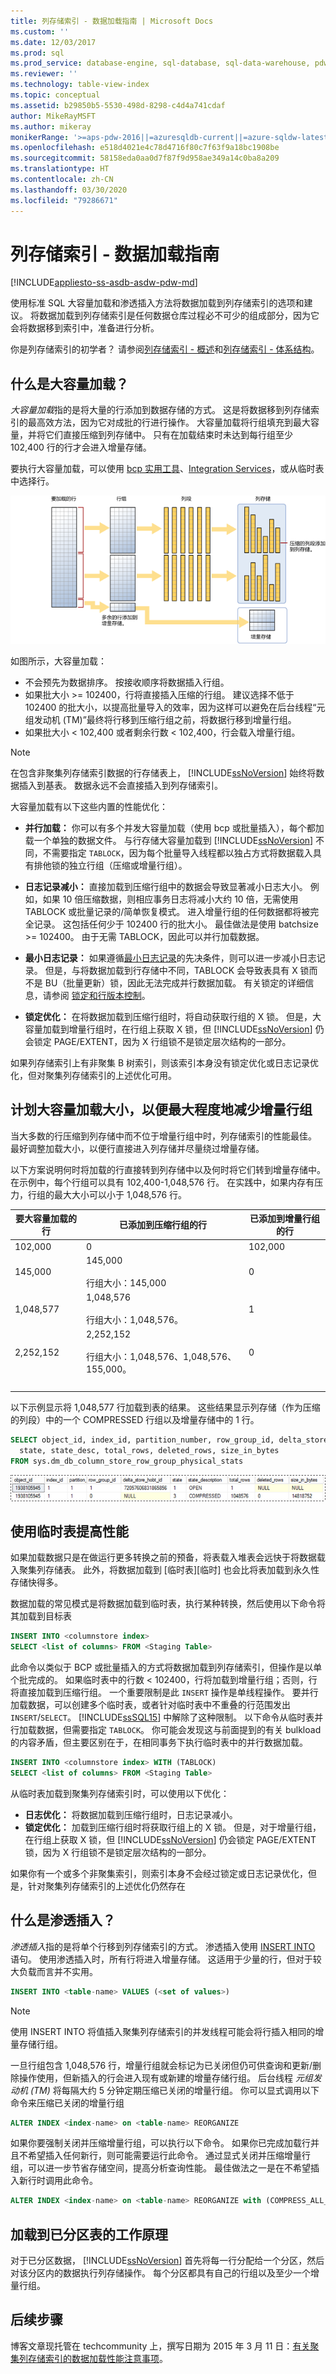 ```yaml
---
title: 列存储索引 - 数据加载指南 | Microsoft Docs
ms.custom: ''
ms.date: 12/03/2017
ms.prod: sql
ms.prod_service: database-engine, sql-database, sql-data-warehouse, pdw
ms.reviewer: ''
ms.technology: table-view-index
ms.topic: conceptual
ms.assetid: b29850b5-5530-498d-8298-c4d4a741cdaf
author: MikeRayMSFT
ms.author: mikeray
monikerRange: '>=aps-pdw-2016||=azuresqldb-current||=azure-sqldw-latest||>=sql-server-2016||=sqlallproducts-allversions||>=sql-server-linux-2017||=azuresqldb-mi-current'
ms.openlocfilehash: e518d4021e4c78d4716f80c7f63f9a18bc1908be
ms.sourcegitcommit: 58158eda0aa0d7f87f9d958ae349a14c0ba8a209
ms.translationtype: HT
ms.contentlocale: zh-CN
ms.lasthandoff: 03/30/2020
ms.locfileid: "79286671"
---
```

# <a name="columnstore-indexes---data-loading-guidance"></a>列存储索引 - 数据加载指南

[!INCLUDE[appliesto-ss-asdb-asdw-pdw-md](../../includes/appliesto-ss-asdb-asdw-pdw-md.md)]

使用标准 SQL 大容量加载和渗透插入方法将数据加载到列存储索引的选项和建议。 将数据加载到列存储索引是任何数据仓库过程必不可少的组成部分，因为它会将数据移到索引中，准备进行分析。
  
 你是列存储索引的初学者？ 请参阅[列存储索引 - 概述](../../relational-databases/indexes/columnstore-indexes-overview.md)和[列存储索引 - 体系结构](../../relational-databases/sql-server-index-design-guide.md#columnstore_index)。
  
## <a name="what-is-bulk-loading"></a>什么是大容量加载？
*大容量加载*指的是将大量的行添加到数据存储的方式。 这是将数据移到列存储索引的最高效方法，因为它对成批的行进行操作。 大容量加载将行组填充到最大容量，并将它们直接压缩到列存储中。 只有在加载结束时未达到每行组至少 102,400 行的行才会进入增量存储。  

要执行大容量加载，可以使用 [bcp 实用工具](../../tools/bcp-utility.md)、[Integration Services](../../integration-services/sql-server-integration-services.md)，或从临时表中选择行。

![加载到聚集列存储索引中](../../relational-databases/indexes/media/sql-server-pdw-columnstore-loadprocess.gif "加载到聚集列存储索引中")  
  
如图所示，大容量加载：
  
- 不会预先为数据排序。 按接收顺序将数据插入行组。
- 如果批大小 >= 102400，行将直接插入压缩的行组。 建议选择不低于 102400 的批大小，以提高批量导入的效率，因为这样可以避免在后台线程“元组发动机 (TM)”最终将行移到压缩行组之前，将数据行移到增量行组。
- 如果批大小 < 102,400 或者剩余行数 < 102,400，行会载入增量行组。

> [!NOTE]
> 在包含非聚集列存储索引数据的行存储表上， [!INCLUDE[ssNoVersion](../../includes/ssnoversion-md.md)] 始终将数据插入到基表。 数据永远不会直接插入到列存储索引。  

大容量加载有以下这些内置的性能优化：
-   **并行加载：** 你可以有多个并发大容量加载（使用 bcp 或批量插入），每个都加载一个单独的数据文件。 与行存储大容量加载到 [!INCLUDE[ssNoVersion](../../includes/ssnoversion-md.md)] 不同，不需要指定 `TABLOCK`，因为每个批量导入线程都以独占方式将数据载入具有排他锁的独立行组（压缩或增量行组）。 

-   **日志记录减小：** 直接加载到压缩行组中的数据会导致显著减小日志大小。 例如，如果 10 倍压缩数据，则相应事务日志将减小大约 10 倍，无需使用 TABLOCK 或批量记录的/简单恢复模式。 进入增量行组的任何数据都将被完全记录。 这包括任何少于 102400 行的批大小。  最佳做法是使用 batchsize >= 102400。 由于无需 TABLOCK，因此可以并行加载数据。 

-   **最小日志记录：** 如果遵循[最小日志记录](../import-export/prerequisites-for-minimal-logging-in-bulk-import.md)的先决条件，则可以进一步减小日志记录。 但是，与将数据加载到行存储中不同，TABLOCK 会导致表具有 X 锁而不是 BU（批量更新）锁，因此无法完成并行数据加载。 有关锁定的详细信息，请参阅 [锁定和行版本控制](../sql-server-transaction-locking-and-row-versioning-guide.md)。

-   **锁定优化：** 在将数据加载到压缩行组时，将自动获取行组的 X 锁。 但是，大容量加载到增量行组时，在行组上获取 X 锁，但 [!INCLUDE[ssNoVersion](../../includes/ssnoversion-md.md)] 仍会锁定 PAGE/EXTENT，因为 X 行组锁不是锁定层次结构的一部分。  
  
如果列存储索引上有非聚集 B 树索引，则该索引本身没有锁定优化或日志记录优化，但对聚集列存储索引的上述优化可用。  
  
## <a name="plan-bulk-load-sizes-to-minimize-delta-rowgroups"></a>计划大容量加载大小，以便最大程度地减少增量行组
当大多数的行压缩到列存储中而不位于增量行组中时，列存储索引的性能最佳。 最好调整加载大小，以便行直接进入列存储并尽量绕过增量存储。

以下方案说明何时将加载的行直接转到列存储中以及何时将它们转到增量存储中。 在示例中，每个行组可以具有 102,400-1,048,576 行。 在实践中，如果内存有压力，行组的最大大小可以小于 1,048,576 行。  
  
|要大容量加载的行|已添加到压缩行组的行|已添加到增量行组的行|  
|-----------------------|-------------------------------------------|--------------------------------------|  
|102,000|0|102,000|  
|145,000|145,000<br /><br /> 行组大小：145,000|0|  
|1,048,577|1,048,576<br /><br /> 行组大小：1,048,576。|1|  
|2,252,152|2,252,152<br /><br /> 行组大小：1,048,576、1,048,576、155,000。|0|  
| &nbsp; | &nbsp; | &nbsp; |
  
 以下示例显示将 1,048,577 行加载到表的结果。 这些结果显示列存储（作为压缩的列段）中的一个 COMPRESSED 行组以及增量存储中的 1 行。  
  
```sql  
SELECT object_id, index_id, partition_number, row_group_id, delta_store_hobt_id, 
  state, state_desc, total_rows, deleted_rows, size_in_bytes   
FROM sys.dm_db_column_store_row_group_physical_stats  
```  
  
 ![用于批量加载的行组和增量存储](../../relational-databases/indexes/media/sql-server-pdw-columnstore-batchload.gif "用于批量加载的行组和增量存储")  
  
## <a name="use-a-staging-table-to-improve-performance"></a>使用临时表提高性能
如果加载数据只是在做运行更多转换之前的预备，将表载入堆表会远快于将数据载入聚集列存储表。 此外，将数据加载到 [临时表][临时] 也会比将表加载到永久性存储快得多。  

 数据加载的常见模式是将数据加载到临时表，执行某种转换，然后使用以下命令将其加载到目标表  
  
```sql  
INSERT INTO <columnstore index>  
SELECT <list of columns> FROM <Staging Table>  
```  
  
 此命令以类似于 BCP 或批量插入的方式将数据加载到列存储索引，但操作是以单个批完成的。 如果临时表中的行数 < 102400，行将加载到增量行组；否则，行将直接加载到压缩行组。 一个重要限制是此 `INSERT` 操作是单线程操作。 要并行加载数据，可以创建多个临时表，或者针对临时表中不重叠的行范围发出 `INSERT`/`SELECT`。 [!INCLUDE[ssSQL15](../../includes/sssql15-md.md)] 中解除了这种限制。 以下命令从临时表并行加载数据，但需要指定 `TABLOCK`。 你可能会发现这与前面提到的有关 bulkload 的内容矛盾，但主要区别在于，在相同事务下执行临时表中的并行数据加载。
  
```sql  
INSERT INTO <columnstore index> WITH (TABLOCK) 
SELECT <list of columns> FROM <Staging Table>  
```  
  
 从临时表加载到聚集列存储索引时，可以使用以下优化：
-   **日志优化：** 将数据加载到压缩行组时，日志记录减小。   
-   **锁定优化：** 加载到压缩行组时将获取行组上的 X 锁。 但是，对于增量行组，在行组上获取 X 锁，但 [!INCLUDE[ssNoVersion](../../includes/ssnoversion-md.md)] 仍会锁定 PAGE/EXTENT 锁，因为 X 行组锁不是锁定层次结构的一部分。  
  
 如果你有一个或多个非聚集索引，则索引本身不会经过锁定或日志记录优化，但是，针对聚集列存储索引的上述优化仍然存在  
  
## <a name="what-is-trickle-insert"></a>什么是渗透插入？

*渗透插入*指的是将单个行移到列存储索引的方式。 渗透插入使用 [INSERT INTO](../../t-sql/statements/insert-transact-sql.md) 语句。 使用渗透插入时，所有行将进入增量存储。 这适用于少量的行，但对于较大负载而言并不实用。
  
```sql  
INSERT INTO <table-name> VALUES (<set of values>)  
```  
  
 > [!NOTE]
 > 使用 INSERT INTO 将值插入聚集列存储索引的并发线程可能会将行插入相同的增量存储行组。  
  
 一旦行组包含 1,048,576 行，增量行组就会标记为已关闭但仍可供查询和更新/删除操作使用，但新插入的行会进入现有或新建的增量存储行组。 后台线程 *元组发动机 (TM)* 将每隔大约 5 分钟定期压缩已关闭的增量行组。 你可以显式调用以下命令来压缩已关闭的增量行组  
  
```sql  
ALTER INDEX <index-name> on <table-name> REORGANIZE  
```  
  
 如果你要强制关闭并压缩增量行组，可以执行以下命令。 如果你已完成加载行并且不希望插入任何新行，则可能需要运行此命令。 通过显式关闭并压缩增量行组，可以进一步节省存储空间，提高分析查询性能。 最佳做法之一是在不希望插入新行时调用此命令。  
  
```sql  
ALTER INDEX <index-name> on <table-name> REORGANIZE with (COMPRESS_ALL_ROW_GROUPS = ON)  
```  
  
## <a name="how-loading-into-a-partitioned-table-works"></a>加载到已分区表的工作原理  
 对于已分区数据， [!INCLUDE[ssNoVersion](../../includes/ssnoversion-md.md)] 首先将每一行分配给一个分区，然后对该分区内的数据执行列存储操作。 每个分区都具有自己的行组以及至少一个增量行组。  
  
## <a name="next-steps"></a>后续步骤

博客文章现托管在 techcommunity  上，撰写日期为 2015 年 3 月 11 日：[有关聚集列存储索引的数据加载性能注意事项](https://techcommunity.microsoft.com/t5/DataCAT/Data-Loading-performance-considerations-with-Clustered/ba-p/305223)。
